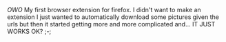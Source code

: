 *OWO*
My first browser extension for firefox. I didn't want to make an extension I just wanted to automatically download some pictures given the urls but then it started getting more and more complicated and... IT JUST WORKS OK? ;-;
